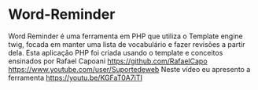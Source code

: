 # Word-Reminder
Word Reminder é uma ferramenta em PHP que utiliza o Template engine twig, focada em manter uma lista de vocabulário e fazer revisões a partir dela.
Esta aplicação PHP foi criada usando o template e conceitos ensinados por Rafael Capoani https://github.com/RafaelCapo https://www.youtube.com/user/Suportedeweb
Neste vídeo eu apresento a ferramenta https://youtu.be/KGFaT0A7iTI
